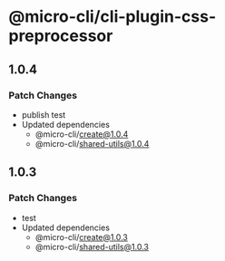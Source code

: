 # @micro-cli/cli-plugin-css-preprocessor

## 1.0.4

### Patch Changes

- publish test
- Updated dependencies
  - @micro-cli/create@1.0.4
  - @micro-cli/shared-utils@1.0.4

## 1.0.3

### Patch Changes

- test
- Updated dependencies
  - @micro-cli/create@1.0.3
  - @micro-cli/shared-utils@1.0.3
